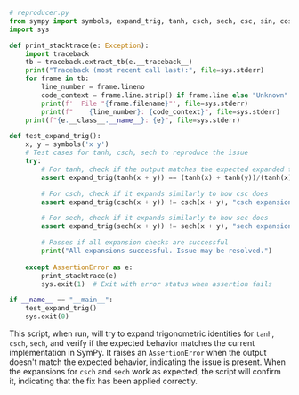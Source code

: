 ```python
# reproducer.py
from sympy import symbols, expand_trig, tanh, csch, sech, csc, sin, cos
import sys

def print_stacktrace(e: Exception):
    import traceback
    tb = traceback.extract_tb(e.__traceback__)
    print("Traceback (most recent call last):", file=sys.stderr)
    for frame in tb:
        line_number = frame.lineno
        code_context = frame.line.strip() if frame.line else "Unknown"
        print(f'  File "{frame.filename}"', file=sys.stderr)
        print(f"    {line_number}: {code_context}", file=sys.stderr)
    print(f"{e.__class__.__name__}: {e}", file=sys.stderr)

def test_expand_trig():
    x, y = symbols('x y')
    # Test cases for tanh, csch, sech to reproduce the issue
    try:
        # For tanh, check if the output matches the expected expanded form
        assert expand_trig(tanh(x + y)) == (tanh(x) + tanh(y))/(tanh(x)*tanh(y) + 1), "tanh expansion failed"

        # For csch, check if it expands similarly to how csc does
        assert expand_trig(csch(x + y)) != csch(x + y), "csch expansion failed"

        # For sech, check if it expands similarly to how sec does
        assert expand_trig(sech(x + y)) != sech(x + y), "sech expansion failed"

        # Passes if all expansion checks are successful
        print("All expansions successful. Issue may be resolved.")
        
    except AssertionError as e:
        print_stacktrace(e)
        sys.exit(1)  # Exit with error status when assertion fails

if __name__ == "__main__":
    test_expand_trig()
    sys.exit(0)
```
This script, when run, will try to expand trigonometric identities for `tanh`, `csch`, `sech`, and verify if the expected behavior matches the current implementation in SymPy. It raises an `AssertionError` when the output doesn't match the expected behavior, indicating the issue is present. When the expansions for `csch` and `sech` work as expected, the script will confirm it, indicating that the fix has been applied correctly.